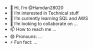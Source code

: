 - 👋 Hi, I’m @Hamdan28020
- 👀 I’m interested in Technical stuff 
- 🌱 I’m currently learning SQL and AWS
- 💞️ I’m looking to collaborate on ...
- 📫 How to reach me ...
- 😄 Pronouns: ...
- ⚡ Fun fact: ...

<!---
Hamdan28020/Hamdan28020 is a ✨ special ✨ repository because its `README.md` (this file) appears on your GitHub profile.
You can click the Preview link to take a look at your changes.
--->

